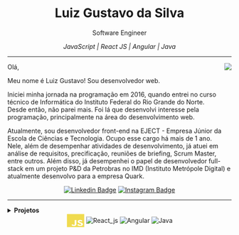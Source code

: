 <h1 align="center">Luiz Gustavo da Silva </h1>

<div align="center">
Software Engineer
    
*JavaScript | React JS | Angular | Java*

</div>

---

<div align="right">
     <a href="https://github.com/Luiz-gustavo-da-silva">
        <img height="180em" src="https://github-readme-stats.vercel.app/api/top-langs/?username=Luiz-gustavo-da-silva&layout=compact&langs_count=7&theme=dark" align="right"/>
    </a>
</div>

<div align="left">

<p>
Olá,
</p>
<p>
Meu nome é Luiz Gustavo! Sou desenvolvedor web.
</p>
<p>
Iniciei minha jornada na programação em 2016, quando entrei no curso técnico de Informática do Instituto Federal do Rio Grande do Norte. Desde então, não parei mais. Foi lá que desenvolvi interesse pela programação, principalmente na área do desenvolvimento web.
</p>
<p>
Atualmente, sou desenvolvedor front-end na EJECT - Empresa Júnior da Escola de Ciências e Tecnologia. Ocupo esse cargo há mais de 1 ano. Nele, além de desempenhar atividades de desenvolvimento, já atuei em análise de requisitos, precificação, reuniões de briefing, Scrum Master, entre outros. Além disso, já desempenhei o papel de desenvolvedor full-stack em um projeto P&D da Petrobras no IMD (Instituto Metrópole Digital) e atualmente desenvolvo para a empresa Quark.
</p>
</div>

<!-- > cv [aqui](https://www.cvkeep.com/cv/266e7beb0afd30a7b2199fd713d7684b) 📄 -->

<div align="center">

[![Linkedin Badge](https://img.shields.io/badge/-LinkedIn-blue?style=flat-square&logo=Linkedin&logoColor=white&link=https://www.linkedin.com/in/beatriiz-oliveiraa/)](https://www.linkedin.com/in/luiz-gustavo-silva-151395205/)
[![Instagram Badge](https://img.shields.io/badge/-Instagram-%23E4405F?style=for-the-badge&logo=instagram&logoColor=white)](https://instagram.com/l__.jpg)

 </div>

---

 <div align="left">
    
 <details>
 <summary><b>Projetos</b></summary>
    
  [**ACCC**](https://github.com/Luiz-gustavo-da-silva/ACCC): Site institucional destinado a divulgação da Associação Comunitária Cabaceiras e Catolé. Projeto voluntário.
 
</summary>
</details>

<div style="display: inline_block" align="center">
  <img align="center" alt="Js" height="30" width="40" src="https://raw.githubusercontent.com/devicons/devicon/master/icons/javascript/javascript-plain.svg">
  <img align="center" alt="React_js" height="30" width="40" src="https://cdn.jsdelivr.net/gh/devicons/devicon/icons/react/react-original.svg" >
<img align="center" alt="Angular" height="30" width="40" src="https://cdn.jsdelivr.net/gh/devicons/devicon/icons/angularjs/angularjs-plain.svg" />
  <img align="center" alt="Java" height="30" width="40" src="https://cdn.jsdelivr.net/gh/devicons/devicon/icons/java/java-original-wordmark.svg" />
</div>
